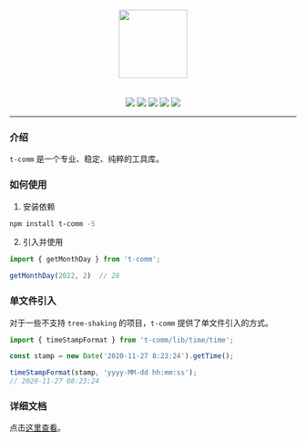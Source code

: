 
<div align="center">
<img
  src="https://mike-1255355338.cos.ap-guangzhou.myqcloud.com/press%2Fimg%2Fown_mike_5489135b5a3b9258d8.gif" 
  width="120"
  style="margin-bottom: 20px;margin-top: 20px;"
/>
</div>
<!-- 复制到 docs 时，去掉 ”详细文档“ 那一节 -->

<p align="center">
  <img src="https://img.shields.io/travis/com/novlan1/t-comm">
  <img src="https://img.shields.io/npm/dw/t-comm">
  <img src="https://img.shields.io/npm/v/t-comm">
  <img src="https://img.shields.io/npm/l/t-comm">
  <img src="https://img.shields.io/codecov/c/github/novlan1/t-comm">
</p>

---

### 介绍

`t-comm` 是一个专业、稳定、纯粹的工具库。

### 如何使用

1. 安装依赖


```bash
npm install t-comm -S
```

2. 引入并使用

```ts
import { getMonthDay } from 't-comm';

getMonthDay(2022, 2)  // 28
```


### 单文件引入

对于一些不支持 `tree-shaking` 的项目，`t-comm` 提供了单文件引入的方式。

```ts
import { timeStampFormat } from 't-comm/lib/time/time';

const stamp = new Date('2020-11-27 8:23:24').getTime();

timeStampFormat(stamp, 'yyyy-MM-dd hh:mm:ss');
// 2020-11-27 08:23:24
```


### 详细文档

点击[这里查看](https://novlan1.github.io/t-comm/)。


